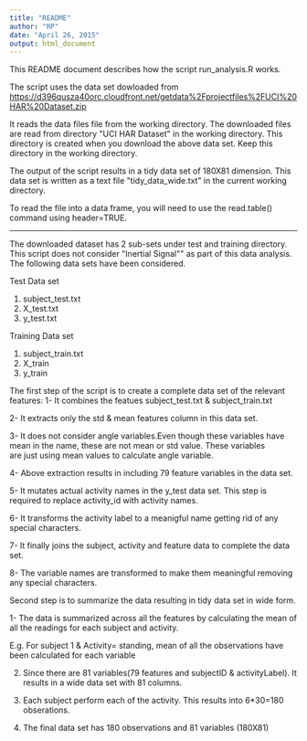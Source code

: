 ```yaml
---
title: "README"
author: "RP"
date: "April 26, 2015"
output: html_document
---
```


This README document describes how the script run_analysis.R works.

The script uses the data set dowloaded from https://d396qusza40orc.cloudfront.net/getdata%2Fprojectfiles%2FUCI%20HAR%20Dataset.zip

It reads the data files file from the working directory. The downloaded files are read from directory "UCI HAR Dataset" in the working directory. This directory is created when you download the above data set. Keep this directory in the working directory.

The output of the script results in a tidy data set of 180X81 dimension. This data set is written as a text file "tidy_data_wide.txt" in the current working directory.

To read the file into a data frame, you will need to use the read.table() command using header=TRUE.
_____________________________________________________________________
The downloaded dataset has 2 sub-sets under test and training directory. This script does not consider "Inertial Signal"" as part of this data analysis. The following data sets have been considered.

Test Data set
1. subject_test.txt
2. X_test.txt
3. y_test.txt

Training Data set
1. subject_train.txt
2. X_train
3. y_train

The first step of the script is to create a complete data set of the relevant features:
1- It combines the featues subject_test.txt & subject_train.txt

2- It extracts only the std & mean features column in this data set.

3- It does not consider angle variables.Even though these variables have          
mean in the name, these are not mean or std value. These variables     
are just using mean values to calculate angle variable.

4- Above extraction results in including 79 feature variables in the data set. 

5- It mutates actual activity names in the y_test data set. This step is required to replace activity_id with activity names.

6- It transforms the activity label to a meanigful name getting rid of any special characters.

7- It finally joins the subject, activity and feature data to complete the data set.

8- The variable names are transformed to make them meaningful removing any special characters.

Second step is to summarize the data resulting in tidy data set in wide form.  

1- The data is summarized across all the features by calculating the mean of all the readings for each subject and activity.

E.g. For subject 1 & Activity= standing, mean of all the observations have been calculated for each variable

2. Since there are 81 variables(79 features and subjectID & activityLabel). It results in a wide data set with 81 columns.

3. Each subject perform each of the activity. This results into 6*30=180 obserations.

4. The final data set has 180 observations and 81 variables (180X81)